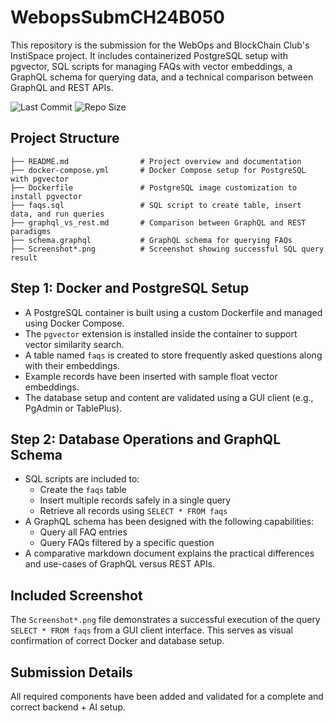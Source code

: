 # WebopsSubmCH24B050

This repository is the submission for the WebOps and BlockChain Club's InstiSpace project. It includes containerized PostgreSQL setup with pgvector, SQL scripts for managing FAQs with vector embeddings, a GraphQL schema for querying data, and a technical comparison between GraphQL and REST APIs.

![Last Commit](https://img.shields.io/github/last-commit/incyvincy/WebopsCH24B050BackendAI)
![Repo Size](https://img.shields.io/github/repo-size/incyvincy/WebopsCH24B050BackendAI)

## Project Structure

```
├── README.md                # Project overview and documentation
├── docker-compose.yml       # Docker Compose setup for PostgreSQL with pgvector
├── Dockerfile               # PostgreSQL image customization to install pgvector
├── faqs.sql                 # SQL script to create table, insert data, and run queries
├── graphql_vs_rest.md       # Comparison between GraphQL and REST paradigms
├── schema.graphql           # GraphQL schema for querying FAQs
├── Screenshot*.png          # Screenshot showing successful SQL query result
```

## Step 1: Docker and PostgreSQL Setup

- A PostgreSQL container is built using a custom Dockerfile and managed using Docker Compose.
- The `pgvector` extension is installed inside the container to support vector similarity search.
- A table named `faqs` is created to store frequently asked questions along with their embeddings.
- Example records have been inserted with sample float vector embeddings.
- The database setup and content are validated using a GUI client (e.g., PgAdmin or TablePlus).

## Step 2: Database Operations and GraphQL Schema

- SQL scripts are included to:
  - Create the `faqs` table
  - Insert multiple records safely in a single query
  - Retrieve all records using `SELECT * FROM faqs`
- A GraphQL schema has been designed with the following capabilities:
  - Query all FAQ entries
  - Query FAQs filtered by a specific question
- A comparative markdown document explains the practical differences and use-cases of GraphQL versus REST APIs.

## Included Screenshot

The `Screenshot*.png` file demonstrates a successful execution of the query `SELECT * FROM faqs` from a GUI client interface. This serves as visual confirmation of correct Docker and database setup.

## Submission Details

All required components have been added and validated for a complete and correct backend + AI setup.
